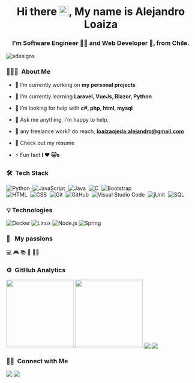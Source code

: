 
<h1 align="center">Hi there <img src="https://media.giphy.com/media/hvRJCLFzcasrR4ia7z/giphy.gif" width="25px">, My name is Alejandro Loaiza</h1>
<h3 align="center">I'm Software Engineer 👩‍💻 and Web Developer 🚀, from Chile.</h3>

<p align="left"> <img src="https://komarev.com/ghpvc/?username=adesigns&label=Profile%20views&color=0e75b6&style=flat" alt="adesigns" /> </p>


### 👨🏻‍💻 &nbsp;About Me

- 🔭 I’m currently working on **my personal projects**

- :page_with_curl: I’m currently learning **Laravel, VueJs, Blazor, Python**

- 🤝 I’m looking for help with **c#, php, html, mysql**

- 💬 Ask me anything, i'm happy to help.

- 💼 any freelance work? do reach, **loaizaojeda.alejandro@gmail.com**

- 📙 Check out my resume

- ⚡ Fun fact **I :heart: :cat:s**

### 🛠 &nbsp;Tech Stack

![Python](https://img.shields.io/badge/-Python-05122A?style=flat&logo=python)&nbsp;
![JavaScript](https://img.shields.io/badge/-JavaScript-05122A?style=flat&logo=javascript)&nbsp;
![Java](https://img.shields.io/badge/-Java-05122A?style=flat&logo=Java&logoColor=FFA518)&nbsp;
![C](https://img.shields.io/badge/-C-05122A?style=flat&logo=C&logoColor=A8B9CC)&nbsp;
![Bootstrap](https://img.shields.io/badge/-Bootstrap-05122A?style=flat&logo=bootstrap&logoColor=563D7C)\
![HTML](https://img.shields.io/badge/-HTML-05122A?style=flat&logo=HTML5)&nbsp;
![CSS](https://img.shields.io/badge/-CSS-05122A?style=flat&logo=CSS3&logoColor=1572B6)&nbsp;
![Git](https://img.shields.io/badge/-Git-05122A?style=flat&logo=git)&nbsp;
![GitHub](https://img.shields.io/badge/-GitHub-05122A?style=flat&logo=github)&nbsp;
![Visual Studio Code](https://img.shields.io/badge/-Visual%20Studio%20Code-05122A?style=flat&logo=visual-studio-code&logoColor=007ACC)&nbsp;
![jUnit](https://img.shields.io/badge/jUnit%20-%23150458.svg?&style=flat&logo=Java&logoColor=white)&nbsp;
![SQL](https://img.shields.io/badge/-SQL-05122A?style=flat&logo=MySQL)

### 💡 Technologies

![Docker](https://img.shields.io/badge/-Docker-000?&logo=Docker)
![Linux](https://img.shields.io/badge/-Linux-000?&logo=Linux)
![Node.js](https://img.shields.io/badge/-Node.js-000?&logo=node.js)
![Spring](https://img.shields.io/badge/-Spring-000?&logo=Spring)


### 🧡 &nbsp;&nbsp;My passions

 💻
 🎮
 📚
 🥾
 🚴‍♂️

### ⚙️ &nbsp;GitHub Analytics

<p align="left">
<a href="https://github.com/Adesings">
  <img height="180em" src="https://github-readme-stats-eight-theta.vercel.app/api?username=Adesings&show_icons=true&theme=dark&include_all_commits=true&count_private=true" />
  <img height="180em" src="https://github-readme-stats-eight-theta.vercel.app/api/top-langs/?username=Adesings&layout=compact&langs_count=8 &theme=dark&include_all_commits=true&count_private=true" />
</a>
<a href="https://github.com/adesings/idea-app-laravel-vue">
  <img align="center" src="https://github-readme-stats.vercel.app/api/pin/?username=adesings&repo=idea-app-laravel-vue&show_icons=true&theme=dark&include_all_commits=true&count_private=true" />
</a>
<a href="https://github.com/adesings/poster-shop">
  <img align="center" src="https://github-readme-stats.vercel.app/api/pin/?username=adesings&repo=poster-shop&show_icons=true&theme=dark&include_all_commits=true&count_private=true" />
</a>

</p>

### 🤝🏻 &nbsp;Connect with Me
<a href="https://www.linkedin.com/in/alejandro-loaiza-o/" alt="LinkedIn">
        <img src="https://img.shields.io/badge/-LinkedIn-blue?style=flat-square&logo=linkedin" /></a>
<a href="mailto:loaizaojeda.alejandro@gmail.com">
        <img src="https://img.shields.io/badge/-loaizaojeda.alejandro@gmail.com-D14836?style=flat&logo=Gmail&logoColor=white" /></a>


<!--
**Adesings/Adesings** is a ✨ _special_ ✨ repository because its `README.md` (this file) appears on your GitHub profile.

Here are some ideas to get you started:

- 
- 👯 I’m looking to collaborate on ...
- 🤔 I’m looking for help with ...
- 💬 Ask me about ...
- 📫 How to reach me: ...
- 😄 Pronouns: ...
- ⚡ Fun fact: ...
-->
